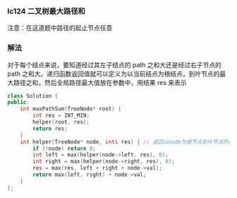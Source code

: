 ### lc124 二叉树最大路径和

注意：在这道题中路径的起止节点任意

### 解法

对于每个结点来说，要知道经过其左子结点的 path 之和大还是经过右子节点的 path 之和大。递归函数返回值就可以定义为以当前结点为根结点，到叶节点的最大路径之和，然后全局路径最大值放在参数中，用结果 res 来表示

```cpp
class Solution {
public:
    int maxPathSum(TreeNode* root) {
        int res = INT_MIN;
        helper(root, res);
        return res;
    }
    int helper(TreeNode* node, int& res) { // 返回以node为根节点到叶节点的最大路径和
        if (!node) return 0;
        int left = max(helper(node->left, res), 0);
        int right = max(helper(node->right, res), 0);
        res = max(res, left + right + node->val);
        return max(left, right) + node->val;
    }
};
```

